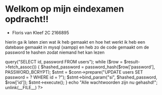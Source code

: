 
# Welkom op mijn eindexamen opdracht!!
- Floris van Kleef 2C 2166895


    
hierin ga ik laten zien wat ik heb gemaakt en hoe het werkt 
ik heb een datebase gemaakt in mysql (xampp) en heb zo de code gemaakt om de password te hashen zodat niemand het kan lezen
  
<?php  
require_once 'db-conn.php';  

$result = $conn->query("SELECT id, password FROM users");  
   
while ($row = $result->fetch_assoc()) {  
    $hashed_password = password_hash($row['password'], PASSWORD_BCRYPT);  
    $stmt = $conn->prepare("UPDATE users SET password = ? WHERE id = ?");  
    $stmt->bind_param("si", $hashed_password, $row['id']);  
    $stmt->execute();  
}  

echo "Alle wachtwoorden zijn nu gehashd!";  


unlink(__FILE__)  
?>  

